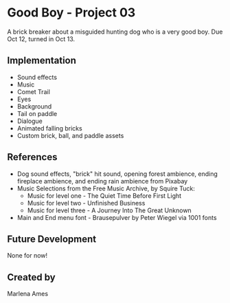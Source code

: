# Good Boy - Project 03
A brick breaker about a misguided hunting dog who is a very good boy. Due Oct 12, turned in Oct 13.

## Implementation
* Sound effects 
* Music
* Comet Trail
* Eyes
* Background
* Tail on paddle
* Dialogue
* Animated falling bricks
* Custom brick, ball, and paddle assets

## References
* Dog sound effects, "brick" hit sound, opening forest ambience, ending fireplace ambience, and ending rain ambience from Pixabay
* Music Selections from the Free Music Archive, by Squire Tuck:
  * Music for level one - The Quiet Time Before First Light
  * Music for level two - Unfinished Business
  * Music for level three - A Journey Into The Great Unknown
* Main and End menu font - Brausepulver by Peter Wiegel via 1001 fonts

## Future Development
None for now!

## Created by
Marlena Ames
